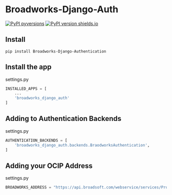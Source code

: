 # Broadworks-Django-Auth 
[![PyPI pyversions](https://img.shields.io/pypi/status/Broadworks-Django-Authentication.svg)](https://pypi.org/project/Broadworks-Django-Authentication/)
[![PyPI version shields.io](https://img.shields.io/pypi/v/Broadworks-Django-Authentication.svg)](https://pypi.python.org/pypi/Broadworks-Django-Authentication/)

## Install

```
pip install Broadworks-Django-Authentication

```


## Install the app
settings.py
```python
INSTALLED_APPS = [
    ...
    'broadworks_django_auth'
]

```
## Adding to Authentication Backends

settings.py
```python
AUTHENTICATION_BACKENDS = [
    'broadworks_django_auth.backends.BraodworksAuthentication',
]
```


## Adding your OCIP Address

settings.py

```python
BROADWORKS_ADDRESS = "https://api.broadsoft.com/webservice/services/ProvisioningService"

```
